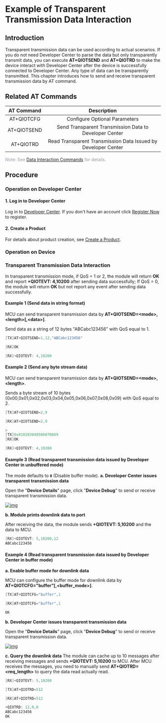 # Example of Transparent Transmission Data Interaction

## **Introduction**

Transparent transmission data can be used according to actual scenarios. If you do not need Developer Center to parse the data but only transparently transmit data, you can execute __AT+QIOTSEND__ and __AT+QIOTRD__ to make the device interact with Developer Center after the device is successfully connected to Developer Center. Any type of data can be transparently transmitted. This chapter introduces how to send and receive transparent transmission data by AT command. 



## **Related AT Commands**

| AT Command  |                          Description                          |
| :---------: | :-----------------------------------------------------------: |
| AT+QIOTCFG  |                 Configure Optional Parameters                 |
| AT+QIOTSEND |    Send Transparent Transmission Data to Developer Center     |
|  AT+QIOTRD  | Read Transparent Transmission Data Issued by Developer Center |

<span style='color:#999AAA'>Note: See [Data Interaction Commands](/deviceDevelop/DeviceAccessPlan/nb/AT/API/nb-at-04) for details.</span>

## **Procedure**

### **Operation on Developer Center**

#### **1. Log in to Developer Center**

Log in to <a href="https://core.acceleronix.io"  target="_blank">Developer Center</a>. If you don't have an account click <a href="https://core.acceleronix.io/registerType" target="_blank">Register Now</a> to register.

#### **2. Create a Product** 

<!-- The prerequisite for transparent transmission data interaction is selecting __Custom__ as the data format when a product is created.

<a data-fancybox title="img" href="/en/deviceDevelop/cellular/QuecOpen/resource/data/SeriaNet/Example-01.png">![img](/en/deviceDevelop/cellular/QuecOpen/resource/data/SeriaNet/Example-01.png)</a> -->

For details about product creation, see [Create a Product](/deviceDevelop/DeviceAccessPlan/speediness-01).

### **Operation on Device**

### **Transparent Transmission Data Interaction**

In transparent transmission mode, if QoS = 1 or 2, the module will return __OK__ and report __+QIOTEVT: 4,10200__ after sending data successfully; If QoS = 0, the module will return __OK__ but not report any event after sending data successfully.

#### **Example 1 (Send data in string format)**

MCU can send transparent transmission data by __AT+QIOTSEND=\<mode\>,\<length\>[,\<data\>]__.

Send data as a string of 12 bytes "ABCabc123456" with QoS equal to 1.

```c
[TX]AT+QIOTSEND=1,12,"ABCabc123456"

[RX]OK

[RX]+QIOTEVT: 4,10200
```

#### **Example 2 (Send any byte stream data)**

MCU can send transparent transmission data by __AT+QIOTSEND=\<mode\>,\<length\>__.

Sends a byte stream of 10 bytes {0x00,0x01,0x02,0x03,0x04,0x05,0x06,0x07,0x08,0x09} with QoS equal to 2.

```c
[TX]AT+QIOTSEND=2,9

[RX]AT+QIOTSEND=2,9

> 
[TX]0x010203040506070809
[RX]OK

[RX]+QIOTEVT: 4,10200
```

#### **Example 3 (Read transparent transmission data issued by Developer Center in unbuffered mode)**

The mode defaults to __`0`__ (Disable buffer mode).
__a. Developer Center issues transparent transmission data__

Open the "__Device Details__" page, click "__Device Debug__" to send or receive transparent transmission data.

<a data-fancybox title="img" href="/en/deviceDevelop/develop/data/SeriaNet/Example-02.png">![img](/en/deviceDevelop/develop/data/SeriaNet/Example-02.png)</a>


__b. Module prints downlink data to port__

After receiving the data, the module sends __+QIOTEVT: 5,10200__ and the data to MCU.

```c
[RX]+QIOTEVT: 5,10200,12
ABCabc123456
```

#### **Example 4 (Read transparent transmission data issued by Developer Center in buffer mode)**

__a. Enable buffer mode for downlink data__

MCU can configure the buffer mode for downlink data by __AT+QIOTCFG="buffer"[,<buffer_mode>]__.

```c
[TX]AT+QIOTCFG="buffer",1

[RX]AT+QIOTCFG="buffer",1

OK
```

__b. Developer Center issues transparent transmission data__

Open the "__Device Details__" page, click "__Device Debug__" to send or receive transparent transmission data.

<a data-fancybox title="img" href="/en/deviceDevelop/develop/data/SeriaNet/Example-02.png">![img](/en/deviceDevelop/develop/data/SeriaNet/Example-02.png)</a>


__c. Query the downlink data__
The module can cache up to 10 messages after receiving messages and sends __+QIOTEVT: 5,10200__ to MCU. After MCU receives the messages, you need to manually send __AT+QIOTRD=\<req_length\>__ to query the data read actually read.

```c
[RX]+QIOTEVT: 5,10200

[TX]AT+QIOTRD=512

[RX]AT+QIOTRD=512

+QIOTRD: 12,0,0
ABCabc123456
OK
```


